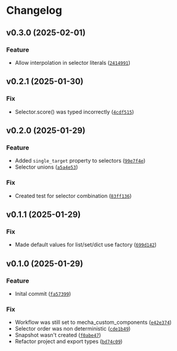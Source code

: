 # Changelog

<!--next-version-placeholder-->

## v0.3.0 (2025-02-01)

### Feature

* Allow interpolation in selector literals ([`2414991`](https://github.com/TheNuclearNexus/bolt-selectors/commit/24149914fbf0b9248f88e3284d47d60b22545c36))

## v0.2.1 (2025-01-30)

### Fix

* Selector.score() was typed incorrectly ([`4cdf515`](https://github.com/TheNuclearNexus/bolt-selectors/commit/4cdf5151fa972bc9485830062ea98a88ceab2fb2))

## v0.2.0 (2025-01-29)

### Feature

* Added `single_target` property to selectors ([`99e7f4e`](https://github.com/TheNuclearNexus/bolt-selectors/commit/99e7f4ec605ae4f7b22e2bb45d91c9c2d83ca9b1))
* Selector unions ([`a5a4e53`](https://github.com/TheNuclearNexus/bolt-selectors/commit/a5a4e53b225f90c26610aba445737f6e3d25ba72))

### Fix

* Created test for selector combination ([`83ff136`](https://github.com/TheNuclearNexus/bolt-selectors/commit/83ff136d22503c2cda8df71edaf40e455492903c))

## v0.1.1 (2025-01-29)

### Fix

* Made default values for list/set/dict use factory ([`699d142`](https://github.com/TheNuclearNexus/bolt-selectors/commit/699d1429864a1a2a76445ccd09e58f243f1de716))

## v0.1.0 (2025-01-29)

### Feature

* Inital commit ([`fa57399`](https://github.com/TheNuclearNexus/bolt-selectors/commit/fa57399cd372e499a0a463dd3a3dd805f87fda83))

### Fix

* Workflow was still set to mecha_custom_components ([`e42e374`](https://github.com/TheNuclearNexus/bolt-selectors/commit/e42e374e7fba0057c1b350a06594a399ae68bd93))
* Selector order was non deterministic ([`cde1b49`](https://github.com/TheNuclearNexus/bolt-selectors/commit/cde1b496708f6d49cc97e998794b7ecf71cd4702))
* Snapshot wasn't created ([`f0abe47`](https://github.com/TheNuclearNexus/bolt-selectors/commit/f0abe476e54b26b7e80359ba7582fca25ada3209))
* Refactor project and export types ([`bd74c09`](https://github.com/TheNuclearNexus/bolt-selectors/commit/bd74c09db46003db50995668ea47c99259524fa1))
